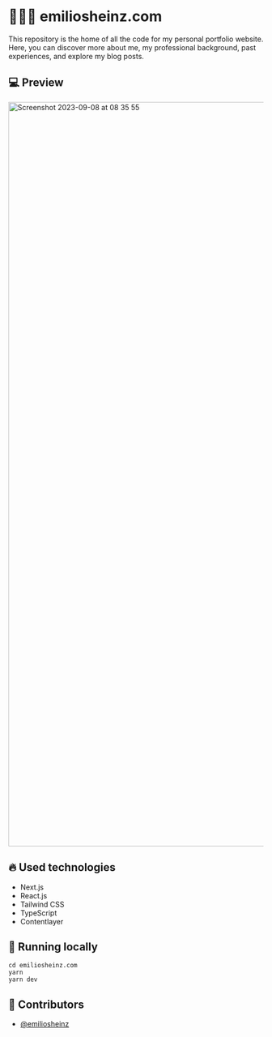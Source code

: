 # 🧙🏼‍♂️ emiliosheinz.com
This repository is the home of all the code for my personal portfolio website. Here, you can discover more about me, my professional background, past experiences, and explore my blog posts.

## :computer: Preview
<img width="1470" alt="Screenshot 2023-09-08 at 08 35 55" src="https://github.com/emiliosheinz/emiliosheinz.com/assets/103655828/c1d0a30f-b4d2-492f-a5c9-cceba21f5fcb">

## :fire: Used technologies
- Next.js
- React.js
- Tailwind CSS
- TypeScript
- Contentlayer

## :wrench: Running locally

```
cd emiliosheinz.com
yarn
yarn dev
```

## :man: Contributors
- [@emiliosheinz](https://github.com/emiliosheinz)
